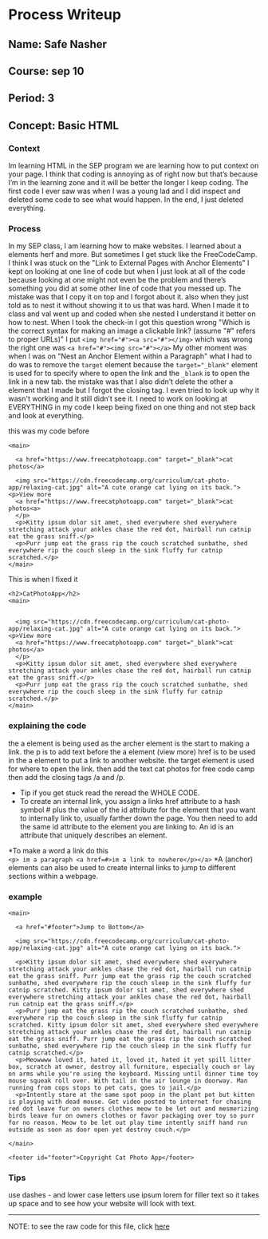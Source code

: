 # Process Writeup

## Name: Safe Nasher 
## Course: sep 10
## Period: 3 
## Concept: Basic HTML 
### Context
Im learning HTML in the SEP program we are learning how to put context on your page. I think that coding is annoying as of right now but that’s because I’m in the learning zone and it will be better the longer I keep coding. The first code I ever saw was when I was a young lad and I did inspect and deleted some code to see what would happen. In the end, I just deleted everything.  

### Process 

In my SEP class, I am learning how to make websites. I learned about a elements herf and more. But sometimes I get stuck like the FreeCodeCamp. I think I was stuck on the "Link to External Pages with Anchor Elements" I kept on looking at one line of code but when I just look at all of the code because looking at one might not even be the problem and there’s something you did at some other line of code that you messed up. The mistake was that I copy it on top and I forgot about it. also when they just told as to nest it without showing it to us that was hard. When I made it to class and val went up and coded when she nested I understand it better on how to nest. When I took the check-in I got this question wrong "Which is the correct syntax for making an image a clickable link? (assume "#" refers to proper URLs)" I put 
```<img href="#"><a src="#"></img>``` which was wrong the right one was ```<a href="#"><img src="#"></a>```
My other moment was when I was on "Nest an Anchor Element within a Paragraph" what I had to do was to remove the ```target``` element because the ```target="_blank"``` element is used for to specify where to open the link and the ```_blank``` is to open the link in a new tab. the mistake was that I also didn’t delete the other a element that I made but I forgot the closing tag. I even tried to look up why it wasn't working and it still didn’t see it. I need to work on looking at EVERYTHING in my code I keep being fixed on one thing and not step back and look at everything. 


this was my code before 
~~~<h2>CatPhotoApp</h2>
<main>

  <a href="https://www.freecatphotoapp.com" target="_blank">cat photos</a>

  <img src="https://cdn.freecodecamp.org/curriculum/cat-photo-app/relaxing-cat.jpg" alt="A cute orange cat lying on its back.">
<p>View more
  <a href="https://www.freecatphotoapp.com" target="_blank">cat photos<a>
  </p>
  <p>Kitty ipsum dolor sit amet, shed everywhere shed everywhere stretching attack your ankles chase the red dot, hairball run catnip eat the grass sniff.</p>
  <p>Purr jump eat the grass rip the couch scratched sunbathe, shed everywhere rip the couch sleep in the sink fluffy fur catnip scratched.</p>
</main>
~~~
This is when I fixed it 
~~~
<h2>CatPhotoApp</h2>
<main>


  <img src="https://cdn.freecodecamp.org/curriculum/cat-photo-app/relaxing-cat.jpg" alt="A cute orange cat lying on its back.">
<p>View more
  <a href="https://www.freecatphotoapp.com" target="_blank">cat photos</a>
  </p>
  <p>Kitty ipsum dolor sit amet, shed everywhere shed everywhere stretching attack your ankles chase the red dot, hairball run catnip eat the grass sniff.</p>
  <p>Purr jump eat the grass rip the couch scratched sunbathe, shed everywhere rip the couch sleep in the sink fluffy fur catnip scratched.</p>
</main>
~~~
### explaining the code
the a element is being used as the archer element is the start to making a link. the p is to add text before the a element (view more) href is to be used in the a element to put a link to another website. the target element is used for where to open the link. then add the text cat photos for free code camp then add the closing tags /a and /p.

* Tip if you get stuck read the reread the WHOLE CODE.
* To create an internal link, you assign a links href attribute to a hash symbol # plus the value of the id attribute for the element that you want to internally link to, usually farther down the page. You then need to add the same id attribute to the element you are linking to. An id is an attribute that uniquely describes an element.
 

*To make a word a link do this  
```<p> im a paragraph <a href=#>im a link to nowhere</p></a>```
*A (anchor) elements can also be used to create internal links to jump to different sections within a webpage.
### example
~~~<h2>CatPhotoApp</h2>
<main>

  <a href="#footer">Jump to Bottom</a>

  <img src="https://cdn.freecodecamp.org/curriculum/cat-photo-app/relaxing-cat.jpg" alt="A cute orange cat lying on its back.">

  <p>Kitty ipsum dolor sit amet, shed everywhere shed everywhere stretching attack your ankles chase the red dot, hairball run catnip eat the grass sniff. Purr jump eat the grass rip the couch scratched sunbathe, shed everywhere rip the couch sleep in the sink fluffy fur catnip scratched. Kitty ipsum dolor sit amet, shed everywhere shed everywhere stretching attack your ankles chase the red dot, hairball run catnip eat the grass sniff.</p>
  <p>Purr jump eat the grass rip the couch scratched sunbathe, shed everywhere rip the couch sleep in the sink fluffy fur catnip scratched. Kitty ipsum dolor sit amet, shed everywhere shed everywhere stretching attack your ankles chase the red dot, hairball run catnip eat the grass sniff. Purr jump eat the grass rip the couch scratched sunbathe, shed everywhere rip the couch sleep in the sink fluffy fur catnip scratched.</p>
  <p>Meowwww loved it, hated it, loved it, hated it yet spill litter box, scratch at owner, destroy all furniture, especially couch or lay on arms while you're using the keyboard. Missing until dinner time toy mouse squeak roll over. With tail in the air lounge in doorway. Man running from cops stops to pet cats, goes to jail.</p>
  <p>Intently stare at the same spot poop in the plant pot but kitten is playing with dead mouse. Get video posted to internet for chasing red dot leave fur on owners clothes meow to be let out and mesmerizing birds leave fur on owners clothes or favor packaging over toy so purr for no reason. Meow to be let out play time intently sniff hand run outside as soon as door open yet destroy couch.</p>

</main>

<footer id="footer">Copyright Cat Photo App</footer>
~~~
### Tips
use dashes - and lower case letters
use ipsum lorem for filler text so it takes up space and to see how your website will look with text. 





---

NOTE: to see the raw code for this file, click [here](https://raw.githubusercontent.com/hstatsep/other/main/writeups/template.md)
